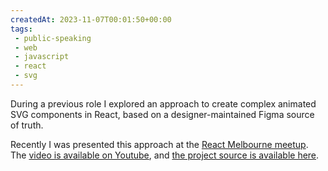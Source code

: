 ```yaml
---
createdAt: 2023-11-07T00:01:50+00:00
tags: 
 - public-speaking
 - web
 - javascript
 - react
 - svg
---
```

During a previous role I explored an approach to create complex animated SVG components in React, based on a designer-maintained Figma source of truth.

Recently I was presented this approach at the [React Melbourne meetup](https://www.meetup.com/react-melbourne/events/296479424/). The [video is available on Youtube](https://www.youtube.com/watch?v=SV6JzMUu_vU&t=8830s), and [the project source is available here](https://github.com/simonhildebrandt/svgr-workflow).